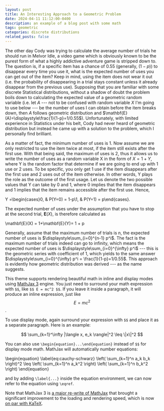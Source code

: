 ```yaml
---
layout: post
title: An Interesting Approach to a Geometric Problem
date: 2024-04-11 11:12:00-0400
description: an example of a blog post with some math
tags: geometric
categories: discrete distributions
related_posts: false
---
```

The other day Cody was trying to calculate the average number of trials he should run in Melvor Idle, a video game which is obviously known to be the purest form of what a highly addictive adventure game is stripped down to. The question is, if a specific item has a chance of 0.55 (generally, $(1-p)$) to disappear every time you use it, what is the expected number of uses you can get out of the item? Keep in mind, using the item does not wear it out (i.e. the probability of disappearing in a trial stays constant unless it already disappear from the previous use). Supposing that you are familiar with some discrete Statistical distributions, without a shadow of doubt the problem boils down to calculating the expected value of a geometric random variable (i.e. let $A$ --- not to be confused with random variable $X$ I'm going to use below --- be the number of uses I can obtain before the item breaks down, then $A$ follows geometric distribution and $\mathbf{E}(A)=\displaystyle\frac{1}{1-p}=1/0.55$). Unfortunately, with limited experience in Statistics under his belt, Cody had never heard of geometric distribution but instead he came up with a solution to the problem, which I personally find brilliant.

As a matter of fact, the minimum number of uses is 1. Now assume we are only restricted to use the item twice at most, if the item still exists after the first use. With that being said, the maximum of uses is 2, thus it allows us to write the number of uses as a random variable X in the form of $X = 1 + Y$, where Y is the random factor that determine if we are going to end up with 1 use or 2 uses. To be specific, you only get 1 use if the item disappears after the first use and 2 uses out of the item otherwise. In other words, Y plays the role as the outcome of the first usage. Let us denote the two possible values that Y can take by 0 and 1, where 0 implies that the item disappears and 1 implies that the item remains accessible after the first use. Hence,

Y =\begin{cases}0, & P(Y=0) = 1-p\\1, & P(Y=1) = p\end{cases}. 

The expected number of uses under the assumption that you have to stop at the second trial, $\mathbf{E}(X)$, is therefore calculated as

\mathbf{E}(X) = 1+\mathbf{E}(Y)= 1 + p

Generally, assume that the maximum number of trials is n, the expected number of uses is $\displaystyle\sum_{i=0}^{n-1} p^i$. The fact is the maximum number of trials indeed can go to infinity, which means the expected number of uses is $\displaystyle\sum_{i=0}^{\infty} p^i$ --- this is the geometric series with coefficient of 1, which yields to the same answer $\displaystyle\sum_{i=0}^{\infty} p^i = \frac{1}{1-p}=1/0.55$. This approach is evidently how geometric distribution was derived --- as the name suggests.


This theme supports rendering beautiful math in inline and display modes using [MathJax 3](https://www.mathjax.org/) engine. You just need to surround your math expression with `$$`, like `$$ E = mc^2 $$`. If you leave it inside a paragraph, it will produce an inline expression, just like $$ E = mc^2 $$.

To use display mode, again surround your expression with `$$` and place it as a separate paragraph. Here is an example:

$$
\sum_{k=1}^\infty |\langle x, e_k \rangle|^2 \leq \|x\|^2
$$

You can also use `\begin{equation}...\end{equation}` instead of `$$` for display mode math.
MathJax will automatically number equations:

\begin{equation}
\label{eq:cauchy-schwarz}
\left( \sum_{k=1}^n a_k b_k \right)^2 \leq \left( \sum_{k=1}^n a_k^2 \right) \left( \sum_{k=1}^n b_k^2 \right)
\end{equation}

and by adding `\label{...}` inside the equation environment, we can now refer to the equation using `\eqref`.

Note that MathJax 3 is [a major re-write of MathJax](https://docs.mathjax.org/en/latest/upgrading/whats-new-3.0.html) that brought a significant improvement to the loading and rendering speed, which is now [on par with KaTeX](http://www.intmath.com/cg5/katex-mathjax-comparison.php).
